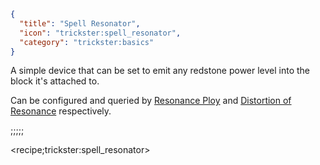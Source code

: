 ```json
{
  "title": "Spell Resonator",
  "icon": "trickster:spell_resonator",
  "category": "trickster:basics"
}
```

A simple device that can be set to emit any redstone power level into the block it's attached to.


Can be configured and queried by [Resonance Ploy](^trickster:block_ploys) and [Distortion of Resonance](^trickster:block) respectively.

;;;;;

<recipe;trickster:spell_resonator>
